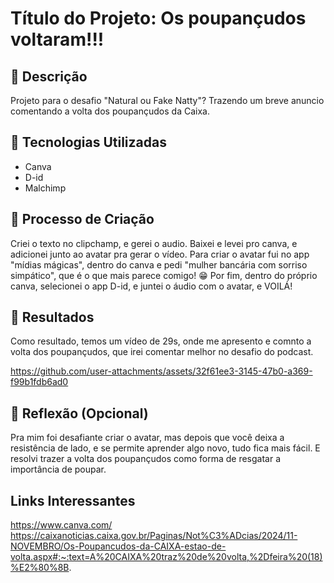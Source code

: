 # Título do Projeto: Os poupançudos voltaram!!!


## 📒 Descrição
Projeto para o desafio "Natural ou Fake Natty"? Trazendo um breve anuncio comentando a volta dos poupançudos da Caixa. 


## 🤖 Tecnologias Utilizadas

- Canva
- D-id
- Malchimp


## 🧐 Processo de Criação

Criei o texto no clipchamp, e gerei o audio. Baixei e levei pro canva, e adicionei junto ao avatar pra gerar o vídeo. 
Para criar o avatar fui no app "mídias mágicas", dentro do canva e pedi "mulher bancária com sorriso simpático", que é o que mais parece comigo! 😁
Por fim, dentro do próprio canva, selecionei o app D-id, e juntei o áudio com o avatar, e VOILÁ!


## 🚀 Resultados

Como resultado, temos um vídeo de 29s, onde me apresento e comnto a volta dos poupançudos, que irei comentar melhor no desafio do podcast.

https://github.com/user-attachments/assets/32f61ee3-3145-47b0-a369-f99b1fdb6ad0



## 💭 Reflexão (Opcional)
Pra mim foi desafiante criar o avatar, mas depois que você deixa a resistência de lado, e se permite aprender algo novo, tudo fica mais fácil. E resolvi trazer a volta dos poupançudos como forma de resgatar a importância de poupar. 



## Links Interessantes
https://www.canva.com/
https://caixanoticias.caixa.gov.br/Paginas/Not%C3%ADcias/2024/11-NOVEMBRO/Os-Poupancudos-da-CAIXA-estao-de-volta.aspx#:~:text=A%20CAIXA%20traz%20de%20volta,%2Dfeira%20(18)%E2%80%8B.


